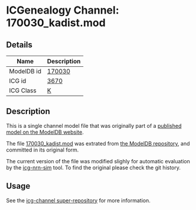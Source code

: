 # ICGenealogy Channel: 170030\_kadist.mod

## Details

Name | Description
---- | -----------
ModelDB id | [170030](http://senselab.med.yale.edu/ModelDB/ShowModel.cshtml?model=170030)
ICG id | [3670](http://icg.neurotheory.ox.ac.uk/channels/1/3670)
ICG Class | [K](http://icg.neurotheory.ox.ac.uk/channels/1)

## Description

This is a single channel model file that was originally part of a [published model on the ModelDB website](http://senselab.med.yale.edu/mModelDB/ShowModel.cshtml?model=170030).


The file [170030\_kadist.mod](170030_kadist.mod) was extrated from [the ModelDB repository](http://senselab.med.yale.edu/ModelDB/ShowModel.cshtml?model=170030), and committed in its original form.

The current version of the file was modified slighly for automatic evaluation by the [icg-nrn-sim](https://github.com/icgenealogy/icg-nrn-sim) tool. To find the original please check the git history.


## Usage

See the [icg-channel super-repository](https://github.com/icgenealogy/icg-channels) for more information.